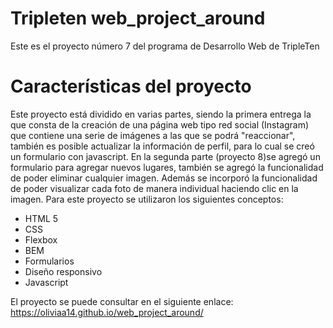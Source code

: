 # Tripleten web_project_around

Este es el proyecto número 7 del programa de Desarrollo Web de TripleTen

# Características del proyecto

Este proyecto está dividido en varias partes, siendo la primera entrega la que consta de la creación de una página web tipo red social (Instagram) que contiene una serie de imágenes a las que se podrá "reaccionar", también es posible actualizar la información de perfil, para lo cual se creó un formulario con javascript.
En la segunda parte (proyecto 8)se agregó un formulario para agregar nuevos lugares, también se agregó la funcionalidad de poder eliminar cualquier imagen. Además se incorporó la funcionalidad de poder visualizar cada foto de manera individual haciendo clic en la imagen.
Para este proyecto se utilizaron los siguientes conceptos:

- HTML 5
- CSS
- Flexbox
- BEM
- Formularios
- Diseño responsivo
- Javascript

El proyecto se puede consultar en el siguiente enlace:
https://oliviaa14.github.io/web_project_around/
